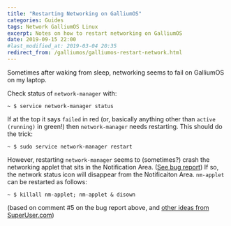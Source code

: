 ```yaml
---
title: "Restarting Networking on GalliumOS"
categories: Guides
tags: Network GalliumOS Linux
excerpt: Notes on how to restart networking on GalliumOS
date: 2019-09-15 22:00
#last_modified_at: 2019-03-04 20:35
redirect_from: /galliumos/galliumos-restart-network.html
---
```


Sometimes after waking from sleep, networking seems to fail on GalliumOS on my laptop.

Check status of `network-manager` with:
``` shell
~ $ service network-manager status
```

If at the top it says `failed` in red (or, basically anything other than `active (running)` in green!) then `network-manager` needs restarting.  This should do the trick:
``` shell
~ $ sudo service network-manager restart
```

However, restarting `network-manager` seems to (sometimes?) crash the networking applet that sits in the Notification Area.  ([See bug report](https://bugs.launchpad.net/ubuntu/+source/network-manager-applet/+bug/1404324))  If so, the network status icon will disappear from the Notificaiton Area.  `nm-applet` can be restarted as follows:
``` shell
~ $ killall nm-applet; nm-applet & disown
```
(based on comment #5 on the bug report above, and [other ideas from SuperUser.com](https://superuser.com/a/513503))
